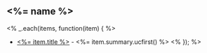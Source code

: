 ## <%= name %>
<% _.each(items, function(item) { %>
* [<%= item.title %>](<%= item.href %>) - <%= item.summary.ucfirst() %> <% }); %>
